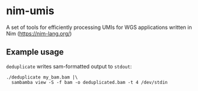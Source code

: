 # nim-umis
A set of tools for efficiently processing UMIs
for WGS applications written in Nim (https://nim-lang.org/)

## Example usage
`deduplicate` writes sam-formatted output to `stdout`:
```
./deduplicate my_bam.bam |\
  sambamba view -S -f bam -o deduplicated.bam -t 4 /dev/stdin
```
